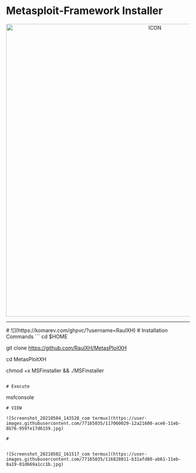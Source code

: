 # Metasploit-Framework Installer
<p align="center"><img src="https://www.diegomacedo.com.br/wp-content/uploads/2016/09/Metasploit-msf.png" alt="ICON" align="center" border="0" width="800" height="auto"></p>
<hr>
#
![](https://komarev.com/ghpvc/?username=RaulXH)
# Installation Commands
```
cd $HOME

git clone https://github.com/RaulXH/MetasPloitXH

cd MetasPloitXH

chmod +x MSFinstaller && ./MSFinstaller

```

# Execute
```
 msfconsole

```
# VIEW 

![Screenshot_20210504_143528_com termux](https://user-images.githubusercontent.com/77165035/117060029-12a21600-ace6-11eb-8b76-959fe17d6159.jpg)

#


![Screenshot_20210502_161517_com termux](https://user-images.githubusercontent.com/77165035/116828011-b31afd80-ab61-11eb-8a19-01d669a1cc1b.jpg)
